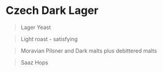 # Czech Dark Lager

> Lager Yeast

> Light roast - satisfying

> Moravian Pilsner and Dark malts plus debittered malts

> Saaz Hops